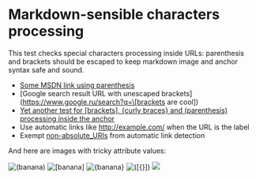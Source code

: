 # Markdown-sensible characters processing

This test checks special characters processing inside URLs: parenthesis and
brackets should be escaped to keep markdown image and anchor syntax safe and
sound.

  * [Some MSDN link using parenthesis](http://msdn.microsoft.com/en-us/library/system.drawing.drawing2d\(v=vs.110\))
  * [Google search result URL with unescaped brackets](https://www.google.ru/search?q=\[brackets are cool\])
  * [Yet another test for [brackets], {curly braces} and (parenthesis) processing inside the anchor](https://www.google.ru/search?q='\[\({}\)\]')
  * Use automatic links like <http://example.com/> when the URL is the label
  * Exempt [non-absolute_URIs](non-absolute_URIs) from automatic link detection

And here are images with tricky attribute values:

![\(banana\)](http://placehold.it/350x150#\(banana\))
![\[banana\]](http://placehold.it/350x150#\[banana\])
![{banana}](http://placehold.it/350x150#{banana})
![\(\[{}\]\)](http://placehold.it/350x150#\(\[{}\]\))
![](http://placehold.it/350x150#\(\[{}\]\))

